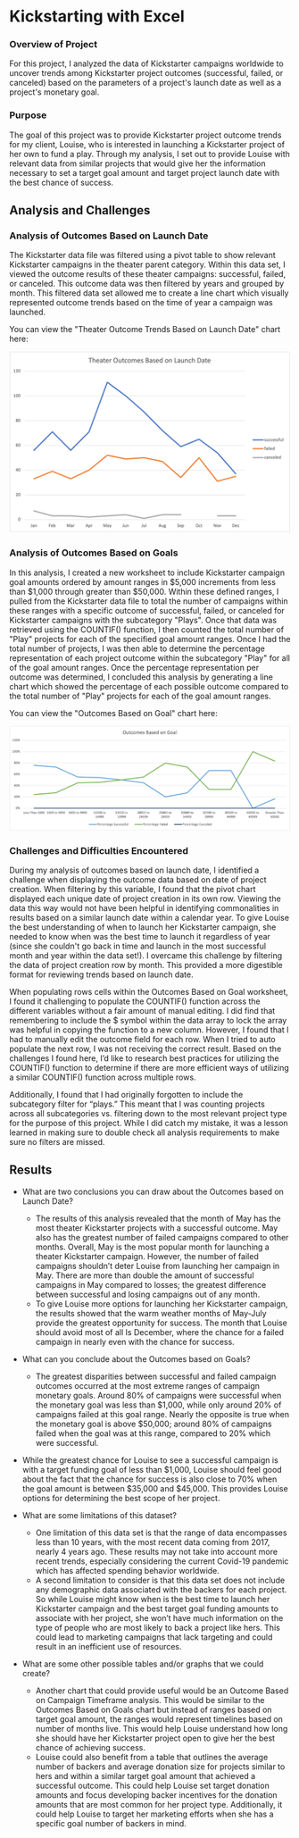 # Kickstarting with Excel

### Overview of Project
For this project, I analyzed the data of Kickstarter campaigns worldwide to uncover trends among Kickstarter project outcomes (successful, failed, or canceled) based on the parameters of a project's launch date as well as a project's monetary goal.

### Purpose
The goal of this project was to provide Kickstarter project outcome trends for my client, Louise, who is interested in launching a Kickstarter project of her own to fund a play. Through my analysis, I set out to provide Louise with relevant data from similar projects that would give her the information necessary to set a target goal amount and target project launch date with the best chance of success.

## Analysis and Challenges

### Analysis of Outcomes Based on Launch Date

The Kickstarter data file was filtered using a pivot table to show relevant Kickstarter campaigns in the theater parent category. Within this data set, I viewed the outcome results of these theater campaigns: successful, failed, or canceled. This outcome data was then filtered by years and grouped by month. This filtered data set allowed me to create a line chart which visually represented outcome trends based on the time of year a campaign was launched.

You can view the "Theater Outcome Trends Based on Launch Date" chart here:

![Theater_Outcomes_vs_Launch](Resources/Theater_Outcomes_vs_Launch.png)

### Analysis of Outcomes Based on Goals

In this analysis, I created a new worksheet to include Kickstarter campaign goal amounts ordered by amount ranges in $5,000 increments from less than $1,000 through greater than $50,000. Within these defined ranges, I pulled from the Kickstarter data file to total the number of campaigns within these ranges with a specific outcome of successful, failed, or canceled for Kickstarter campaigns with the subcategory "Plays". Once that data was retrieved using the COUNTIF() function, I then counted the total number of "Play" projects for each of the specified goal amount ranges. Once I had the total number of projects, I was then able to determine the percentage representation of each project outcome within the subcategory "Play" for all of the goal amount ranges. Once the percentage representation per outcome was determined, I concluded this analysis by generating a line chart which showed the percentage of each possible outcome compared to the total number of "Play" projects for each of the goal amount ranges. 

You can view the "Outcomes Based on Goal" chart here:

![Outcomes_vs_Goals](Resources/Outcomes_vs_Goals.png)

### Challenges and Difficulties Encountered

During my analysis of outcomes based on launch date, I identified a challenge when displaying the outcome data based on date of project creation. When filtering by this variable, I found that the pivot chart displayed each unique date of project creation in its own row. Viewing the data this way would not have been helpful in identifying commonalities in results based on a similar launch date within a calendar year. To give Louise the best understanding of when to launch her Kickstarter campaign, she needed to know when was the best time to launch it regardless of year (since she couldn't go back in time and launch in the most successful month and year within the data set!). I overcame this challenge by filtering the data of project creation row by month. This provided a more digestible format for reviewing trends based on launch date.

When populating rows cells within the Outcomes Based on Goal worksheet, I found it challenging to populate the COUNTIF() function across the different variables without a fair amount of manual editing. I did find that remembering to include the $ symbol within the data array to lock the array was helpful in copying the function to a new column. However, I found that I had to manually edit the outcome field for each row. When I tried to auto populate the next row, I was not receiving the correct result. Based on the challenges I found here, I’d like to research best practices for utilizing the COUNTIF() function to determine if there are more efficient ways of utilizing a similar COUNTIF() function across multiple rows. 

Additionally, I found that I had originally forgotten to include the subcategory filter for “plays.” This meant that I was counting projects across all subcategories vs. filtering down to the most relevant project type for the purpose of this project. While I did catch my mistake, it was a lesson learned in making sure to double check all analysis requirements to make sure no filters are missed.

## Results

- What are two conclusions you can draw about the Outcomes based on Launch Date?
  * The results of this analysis revealed that the month of May has the most theater Kickstarter projects with a successful outcome. May also has the greatest number of failed campaigns compared to other months. Overall, May is the most popular month for launching a theater Kickstarter campaign. However, the number of failed campaigns shouldn’t deter Louise from launching her campaign in May. There are more than double the amount of successful campaigns in May compared to losses; the greatest difference between successful and losing campaigns out of any month.
  * To give Louise more options for launching her Kickstarter campaign, the results showed that the warm weather months of May-July provide the greatest opportunity for success. The month that Louise should avoid most of all Is December, where the chance for a failed campaign in nearly even with the chance for success. 

- What can you conclude about the Outcomes based on Goals?
  * The greatest disparities between successful and failed campaign outcomes occurred at the most extreme ranges of campaign monetary goals. Around 80% of campaigns were successful when the monetary goal was less than $1,000, while only around 20% of campaigns failed at this goal range. Nearly the opposite is true when the monetary goal is above $50,000; around 80% of campaigns failed when the goal was at this range, compared to 20% which were successful. 
 * While the greatest chance for Louise to see a successful campaign is with a target funding goal of less than $1,000, Louise should feel good about the fact that the chance for success is also close to 70% when the goal amount is between $35,000 and $45,000. This provides Louise options for determining the best scope of her project. 

- What are some limitations of this dataset?
  * One limitation of this data set is that the range of data encompasses less than 10 years, with the most recent data coming from 2017, nearly 4 years ago. These results may not take into account more recent trends, especially considering the current Covid-19 pandemic which has affected spending behavior worldwide.
  * A second limitation to consider is that this data set does not include any demographic data associated with the backers for each project. So while Louise might know when is the best time to launch her Kickstarter campaign and the best target goal funding amounts to associate with her project, she won’t have much information on the type of people who are most likely to back a project like hers. This could lead to marketing campaigns that lack targeting and could result in an inefficient use of resources.

- What are some other possible tables and/or graphs that we could create?
  * Another chart that could provide useful would be an Outcome Based on Campaign Timeframe analysis. This would be similar to the Outcomes Based on Goals chart but instead of ranges based on target goal amount, the ranges would represent timelines based on number of months live. This would help Louise understand how long she should have her Kickstarter project open to give her the best chance of achieving success.
  * Louise could also benefit from a table that outlines the average number of backers and average donation size for projects similar to hers and within a similar target goal amount that achieved a successful outcome. This could help Louise set target donation amounts and focus developing backer incentives for the donation amounts that are most common for her project type. Additionally, it could help Louise to target her marketing efforts when she has a specific goal number of backers in mind.
